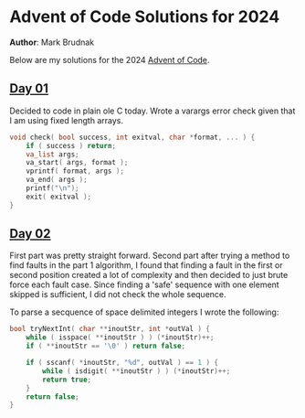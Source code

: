 # Advent of Code Solutions for 2024
**Author**: Mark Brudnak

Below are my solutions for the 2024 [Advent of Code](https://adventofcode.com/).

## [Day 01](https://adventofcode.com/2024/day/1)

Decided to code in plain ole C today.  Wrote a varargs error check given that I am using fixed length arrays.

```C
void check( bool success, int exitval, char *format, ... ) {
    if ( success ) return;
    va_list args;
    va_start( args, format );
    vprintf( format, args );
    va_end( args ); 
    printf("\n");
    exit( exitval );
}
```

## [Day 02](https://adventofcode.com/2024/day/2)

First part was pretty straight forward.  Second part after trying a method to find faults in the part 1 algorithm, I found that 
finding a fault in the first or second position created a lot of complexity and then decided to just brute force each fault case.
Since finding a 'safe' sequence with one element skipped is sufficient, I did not check the whole sequence.

To parse a secquence of space delimited integers I wrote the following:

```C
bool tryNextInt( char **inoutStr, int *outVal ) {
    while ( isspace( **inoutStr ) ) (*inoutStr)++;
    if ( **inoutStr == '\0' ) return false;

    if ( sscanf( *inoutStr, "%d", outVal ) == 1 ) {
        while ( isdigit( **inoutStr ) ) (*inoutStr)++;
        return true;
    }
    return false;
}
```